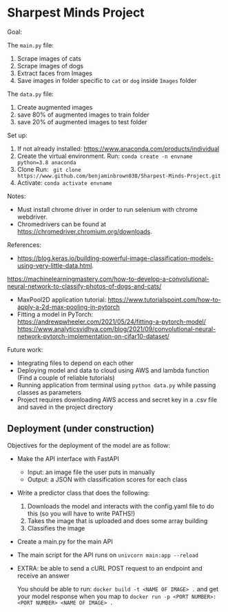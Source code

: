 # Sharpest Minds Project

Goal:

The ```main.py``` file:

1. Scrape images of cats
2. Scrape images of dogs
3. Extract faces from Images
4. Save images in folder specific to ```cat``` or ```dog``` inside ```Images``` folder

The ```data.py``` file:

1. Create augmented images
2. save 80% of augmented images to train folder
3. save 20% of augmented images to test folder

Set up:

1. If not already installed:
https://www.anaconda.com/products/individual
2. Create the virtual environment.
Run: ```conda create -n envname python=3.8 anaconda ```
3. Clone
Run: ``` git clone https://www.github.com/benjaminbrown038/Sharpest-Minds-Project.git```
4. Activate:
```conda activate envname```

Notes:

  - Must install chrome driver in order to run selenium with chrome webdriver.
  - Chromedrivers can be found at https://chromedriver.chromium.org/downloads.

References:

  - https://blog.keras.io/building-powerful-image-classification-models-using-very-little-data.html.

  https://machinelearningmastery.com/how-to-develop-a-convolutional-neural-network-to-classify-photos-of-dogs-and-cats/
  - MaxPool2D application tutorial: https://www.tutorialspoint.com/how-to-apply-a-2d-max-pooling-in-pytorch
  - Fitting a model in PyTorch: https://andrewpwheeler.com/2021/05/24/fitting-a-pytorch-model/
https://www.analyticsvidhya.com/blog/2021/09/convolutional-neural-network-pytorch-implementation-on-cifar10-dataset/

Future work:

- Integrating files to depend on each other
- Deploying model and data to cloud using AWS and lambda function (Find a couple of reliable tutorials)
- Running application from terminal using ```python data.py``` while passing classes as parameters
- Project requires downloading AWS access and secret key in a .csv file and saved in the project directory


## Deployment (under construction)

Objectives for the deployment of the model are as follow:
- Make the API interface with FastAPI
   - Input: an image file the user puts in manually
   - Output: a JSON with classification scores for each class

- Write a predictor class that does the following:
   1. Downloads the model and interacts with the config.yaml file to do this (so you will have to write PATHS!)
   2. Takes the image that is uploaded and does some array building
   3. Classifies the image
- Create a main.py for the main API
- The main script for the API runs on `univcorn main:app --reload`
- EXTRA: be able to send a cURL POST request to an endpoint and receive an answer



  You should be able to run:
  `docker build -t <NAME OF IMAGE> .` and get your model response when you map to
  `docker run -p <PORT NUMBER>:<PORT NUMBER> <NAME OF IMAGE> .`
